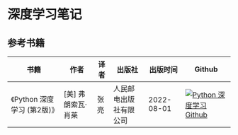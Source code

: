 # 深度学习笔记

## 参考书籍

| 书籍                        | 作者                | 译者 | 出版社                 | 出版时间   | Github |
| --------------------------- | ------------------- | ---- | ---------------------- | ---------- | -|
| 《Python 深度学习 (第2版)》 | ​[美] 弗朗索瓦·肖莱 | 张亮 | 人民邮电出版社有限公司 | 2022-08-01 | [![Python 深度学习 Github](https://img.shields.io/badge/Python%20深度学习%20Github-blue)](https://github.com/fchollet/deep-learning-with-python-notebooks)|
 
